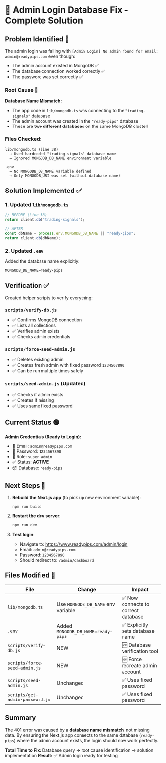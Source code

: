 # 🔧 Admin Login Database Fix - Complete Solution

## Problem Identified 🎯

The admin login was failing with `[Admin Login] No admin found for email: admin@readypips.com` even though:
- The admin account existed in MongoDB ✅
- The database connection worked correctly ✅
- The password was set correctly ✅

### Root Cause 🔴

**Database Name Mismatch:**
- The app code in `lib/mongodb.ts` was connecting to the `"trading-signals"` database
- The admin account was created in the `"ready-pips"` database
- These are **two different databases** on the same MongoDB cluster!

### Files Checked:
```
lib/mongodb.ts (line 38)
  → Used hardcoded "trading-signals" database name
  → Ignored MONGODB_DB_NAME environment variable

.env
  → No MONGODB_DB_NAME variable defined
  → Only MONGODB_URI was set (without database name)
```

## Solution Implemented ✅

### 1. **Updated `lib/mongodb.ts`**
```typescript
// BEFORE (Line 38)
return client.db("trading-signals");

// AFTER
const dbName = process.env.MONGODB_DB_NAME || "ready-pips";
return client.db(dbName);
```

### 2. **Updated `.env`**
Added the database name explicitly:
```env
MONGODB_DB_NAME=ready-pips
```

## Verification ✅

Created helper scripts to verify everything:

### `scripts/verify-db.js`
- ✅ Confirms MongoDB connection
- ✅ Lists all collections
- ✅ Verifies admin exists
- ✅ Checks admin credentials

### `scripts/force-seed-admin.js`
- ✅ Deletes existing admin
- ✅ Creates fresh admin with fixed password `1234567890`
- ✅ Can be run multiple times safely

### `scripts/seed-admin.js` (Updated)
- ✅ Checks if admin exists
- ✅ Creates if missing
- ✅ Uses same fixed password

## Current Status 🟢

**Admin Credentials (Ready to Login):**
- 📧 Email: `admin@readypips.com`
- 🔑 Password: `1234567890`
- 👤 Role: `super_admin`
- ✅ Status: **ACTIVE**
- 📦 Database: `ready-pips`

## Next Steps 🚀

1. **Rebuild the Next.js app** (to pick up new environment variable):
   ```bash
   npm run build
   ```

2. **Restart the dev server**:
   ```bash
   npm run dev
   ```

3. **Test login**:
   - Navigate to: https://www.readypips.com/admin/login
   - Email: `admin@readypips.com`
   - Password: `1234567890`
   - Should redirect to: `/admin/dashboard`

## Files Modified 📝

| File | Change | Impact |
|------|--------|--------|
| `lib/mongodb.ts` | Use `MONGODB_DB_NAME` env variable | ✅ Now connects to correct database |
| `.env` | Added `MONGODB_DB_NAME=ready-pips` | ✅ Explicitly sets database name |
| `scripts/verify-db.js` | NEW | 🆕 Database verification tool |
| `scripts/force-seed-admin.js` | NEW | 🆕 Force recreate admin account |
| `scripts/seed-admin.js` | Unchanged | ✅ Uses fixed password |
| `scripts/get-admin-password.js` | Unchanged | ✅ Uses fixed password |

## Summary

The 401 error was caused by a **database name mismatch**, not missing data. By ensuring the Next.js app connects to the same database (`ready-pips`) where the admin account exists, the login should now work perfectly.

**Total Time to Fix:** Database query → root cause identification → solution implementation
**Result:** ✅ Admin login ready for testing
